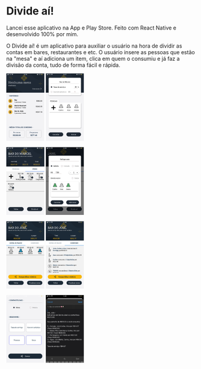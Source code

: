 # Divide aí!

Lancei esse aplicativo na App e Play Store. Feito com React Native e desenvolvido 100% por mim.

O Divide aí! é um aplicativo para auxiliar o usuário na hora de dividir as contas em bares, restaurantes e etc. O usuário insere as pessoas que estão na "mesa" e aí adiciona um item, clica em quem o consumiu e já faz a divisão da conta, tudo de forma fácil e rápida.

<img src="https://github.com/caickdias/divideai-public/blob/main/readme-img/home-no-table.PNG" width="20%" height="20%"/> <img src="https://github.com/caickdias/divideai-public/blob/main/readme-img/create-table.PNG" width="20%" height="20%"/>

<img src="https://github.com/caickdias/divideai-public/blob/main/readme-img/current-table-items.PNG" width="20%" height="20%"/> <img src="https://github.com/caickdias/divideai-public/blob/main/readme-img/add-item.PNG" width="20%" height="20%"/>

<img src="https://github.com/caickdias/divideai-public/blob/main/readme-img/who-paid.jpeg" width="20%" height="20%"/> <img src="https://github.com/caickdias/divideai-public/blob/main/readme-img/report.jpeg" width="20%" height="20%"/>

<img src="https://github.com/caickdias/divideai-public/blob/main/readme-img/share-info-table.jpeg" width="20%" height="20%"/> <img src="https://github.com/caickdias/divideai-public/blob/main/readme-img/whatsapp-share.jpeg" width="20%" height="20%"/>
